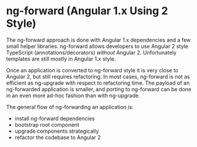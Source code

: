 # ng-forward (Angular 1.x Using 2 Style)

The ng-forward approach is done with Angular 1.x dependencies and a few small
helper libraries.  ng-forward allows developers to use Angular 2 style 
TypeScript (annotations/decorators) _without_ Angular 2.  Unfortunately
templates are still mostly in Angular 1.x style.

Once an application is converted to ng-forward style it is very close to Angular
2, but still requires refactoring.  In most cases, ng-forward is not as efficient
as ng-upgrade with respect to refactoring time.  The payload of an
ng-forwarded application is smaller, and porting to ng-forward can be done in an
even more ad-hoc fashion than with ng-upgrade.

The general flow of ng-forwarding an application is:

- install ng-forward dependencies
- bootstrap root component
- upgrade components strategically
- refactor the codebase to Angular 2
